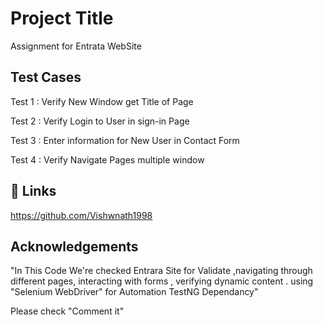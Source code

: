 
# Project Title

Assignment for Entrata WebSite

## Test Cases

 Test 1 : Verify New Window get Title of Page

 Test 2 : Verify Login to User in sign-in Page

 Test 3 : Enter information for New User in Contact Form
 
 Test 4 : Verify Navigate Pages multiple window

 
## 🔗 Links

https://github.com/Vishwnath1998

## Acknowledgements

"In This Code We're checked Entrara Site for Validate ,navigating through different pages, interacting with forms , verifying dynamic content . using "Selenium WebDriver" for Automation TestNG 
Dependancy"


Please check "Comment it"

